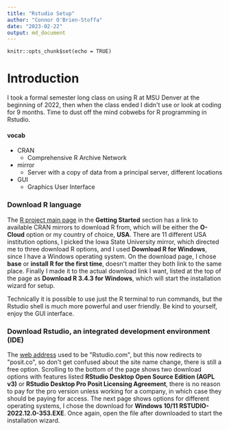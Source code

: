 ```yaml
---
title: "Rstudio Setup"
author: "Connor O'Brien-Stoffa"
date: "2023-02-22"
output: md_document
---
```


```{r setup, include=FALSE}
knitr::opts_chunk$set(echo = TRUE)
```

# Introduction

 I took a formal semester long class on using R at MSU Denver at the beginning 
of 2022, then when the class ended I didn't use or look at coding for 9 months.
Time to dust off the mind cobwebs for R programming in Rstudio. 

#### vocab

* CRAN 
  + Comprehensive R Archive Network
* mirror  
  + Server with a copy of data from a principal server, different locations
* GUI  
  + Graphics User Interface
  



### Download R language
The [R project main page](https://www.r-project.org/) in the **Getting Started**
section has a link to available CRAN mirrors to download R from, which will be
either the **O-Cloud** option or my country of choice, **USA**. There are 11
different USA institution options, I picked the Iowa State University mirror, which directed me to three download R options, and I used **Download R for Windows**, since I have a Windows operating system. On the download page, I chose
**base** or **install R for the first time**, doesn't matter they both link to the same place. Finally I made it to the actual download link I want, listed at the top of the page as **Download R 3.4.3 for Windows**, which will start the installation wizard for setup. 

Technically it is possible to use just the R terminal to run commands, but the
Rstudio shell is much more powerful and user friendly. Be kind to yourself, enjoy the GUI interface. 

### Download Rstudio, an integrated development environment (IDE)
The [web address](https://posit.co/downloads/) used to be "Rstudio.com", but this now redirects to "posit.co", so don't get confused about the site name change, there is still a free option. Scrolling to the bottom of the page shows two download options with features listed **RStudio Desktop Open Source Edition (AGPL v3)** or **RStudio Desktop Pro Posit Licensing Agreement**, there is no reason
to pay for the pro version unless working for a company, in which case they should be paying for access. The next page shows options for different operating
systems, I chose the download for **Windows 10/11 RSTUDIO-2022.12.0-353.EXE**.
Once again, open the file after downloaded to start the installation wizard. 



